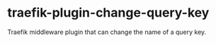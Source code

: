 # traefik-plugin-change-query-key
Traefik middleware plugin that can change the name of a query key.
